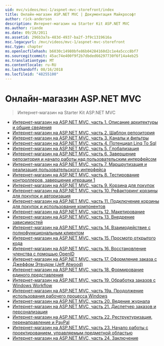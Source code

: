 ```yaml
---
uid: mvc/videos/mvc-1/aspnet-mvc-storefront/index
title: Онлайн-магазин ASP.NET MVC | Документация Майкрософт
author: rick-anderson
description: Интернет-магазин на Starter Kit ASP.NET MVC
ms.author: riande
ms.date: 09/28/2011
ms.assetid: 296b3a7a-483d-4937-ba2f-3f9c1319616a
msc.legacyurl: /mvc/videos/mvc-1/aspnet-mvc-storefront
msc.type: chapter
ms.openlocfilehash: b6030c14980bfe86b04284160d2c1e4a5ccc8bf7
ms.sourcegitcommit: 45ac74e400f9f2b7dbded66297730f6f14a4eb25
ms.translationtype: MT
ms.contentlocale: ru-RU
ms.lasthandoff: 08/16/2018
ms.locfileid: "48255100"
---
```

<a name="aspnet-mvc-storefront"></a>Онлайн-магазин ASP.NET MVC
====================
> Интернет-магазин на Starter Kit ASP.NET MVC


- [Интернет-магазин на ASP.NET MVC, часть 1. Описание архитектуры и общие сведения](aspnet-mvc-storefront-part-1-architectural-discussion-and-overview.md)
- [Интернет-магазин на ASP.NET MVC, часть 2. Шаблон репозитория](aspnet-mvc-storefront-part-2-the-repository-pattern.md)
- [Интернет-магазин на ASP.NET MVC, часть 3. Каналы и фильтры](aspnet-mvc-storefront-part-3-pipes-and-filters.md)
- [Интернет-магазин на ASP.NET MVC, часть 4. Потенциал Linq To Sql](aspnet-mvc-storefront-part-4-linq-to-sql-spike.md)
- [Интернет-магазин на ASP.NET MVC, часть 5. Глобализация](aspnet-mvc-storefront-part-5-globalization.md)
- [Интернет-магазин на ASP.NET MVC, часть 6. Завершение репозитория и начало работы над пользовательским интерфейсом](aspnet-mvc-storefront-part-6-finishing-the-repository-and-initial-ui-work.md)
- [Интернет-магазин на ASP.NET MVC, часть 7. Маршрутизация и реализация пользовательского интерфейса](aspnet-mvc-storefront-part-7-routing-and-ui-work.md)
- [Интернет-магазин на ASP.NET MVC, часть 8. Тестирование контроллеров, завершение итерации 1](aspnet-mvc-storefront-part-8-testing-controllers-iteration-1-complete.md)
- [Интернет-магазин на ASP.NET MVC, часть 9. Корзина для покупок](aspnet-mvc-storefront-part-9-the-shopping-cart.md)
- [Интернет-магазин на ASP.NET MVC, часть 10. Рефакторинг корзины для покупок и авторизация](aspnet-mvc-storefront-part-10-shopping-cart-refactor-and-authorization.md)
- [Интернет-магазин на ASP.NET MVC, часть 11. Подключение корзины для покупок и использование компонентов](aspnet-mvc-storefront-part-11-hooking-up-the-shopping-cart-and-using-components.md)
- [Интернет-магазин на ASP.NET MVC, часть 12. Макетирование](aspnet-mvc-storefront-part-12-mocking.md)
- [Интернет-магазин на ASP.NET MVC, часть 13. Внедрение зависимостей](aspnet-mvc-storefront-part-13-dependency-injection.md)
- [Интернет-магазин на ASP.NET MVC, часть 14. Взаимодействие с полнофункциональным клиентом](aspnet-mvc-storefront-part-14-rich-client-interaction.md)
- [Интернет-магазин на ASP.NET MVC, часть 15. Просмотр открытого кода](aspnet-mvc-storefront-part-15-public-code-review.md)
- [Интернет-магазин на ASP.NET MVC, часть 16. Восстановление членства с помощью OpenID](aspnet-mvc-storefront-part-16-membership-redo-with-openid.md)
- [Интернет-магазин на ASP.NET MVC, часть 17. Оформление заказа с Джеффом Этвудом (Jeff Atwood)](aspnet-mvc-storefront-part-17-checkout-with-jeff-atwood.md)
- [Интернет-магазин на ASP.NET MVC, часть 18. Формирование единого представления](aspnet-mvc-storefront-part-18-creating-an-experience.md)
- [Интернет-магазин на ASP.NET MVC, часть 19. Обработка заказов с Windows Workflow](aspnet-mvc-storefront-part-19-processing-orders-with-windows-workflow.md)
- [Интернет-магазин на ASP.NET MVC, часть 19a. Продолжение использования рабочего процесса Windows](aspnet-mvc-storefront-part-19a-windows-workflow-followup.md)
- [Интернет-магазин на ASP.NET MVC, часть 20. Ведение журнала](aspnet-mvc-storefront-part-20-logging.md)
- [Интернет-магазин на ASP.NET MVC, часть 21. Диспетчер заказов и персонализация](aspnet-mvc-storefront-part-21-order-manager-and-personalization.md)
- [Интернет-магазин на ASP.NET MVC, часть 22. Реструктуризация, перенаправление и PayPal](aspnet-mvc-storefront-part-22-restructuring-rerouting-and-paypal.md)
- [Интернет-магазин на ASP.NET MVC, часть 23. Начало работы с проектированием, управляемым предметной областью](aspnet-mvc-storefront-part-23-getting-started-with-domain-driven-design.md)
- [Интернет-магазин на ASP.NET MVC, часть 24. Заключение](aspnet-mvc-storefront-part-24-finis.md)
